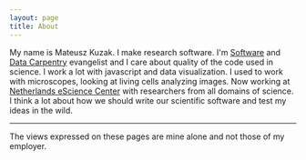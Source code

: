 ```yaml
---
layout: page
title: About
---
```


My name is Mateusz Kuzak. I make research software. I'm [Software](https://software-carpentry.org/) and [Data Carpentry](http://www.datacarpentry.org/) evangelist and I care about quality of the code used in science. I work a lot with javascript and data visualization. I used to work with microscopes, looking at living cells analyzing images. Now working at [Netherlands eScience Center](https://www.esciencecenter.nl/) with researchers from all domains of science. I think a lot about how we should write our scientific software and test my ideas in the wild.

-----
The views expressed on these pages are mine alone and not those of my employer.

